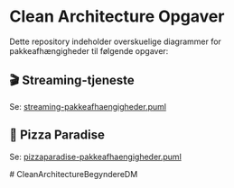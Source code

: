 # Clean Architecture Opgaver

Dette repository indeholder overskuelige diagrammer for pakkeafhængigheder til følgende opgaver:

## 🎬 Streaming-tjeneste
Se: [streaming-pakkeafhaengigheder.puml](StreamingOpgave/streaming-pakkeafhaengigheder.puml)

## 🍕 Pizza Paradise
Se: [pizzaparadise-pakkeafhaengigheder.puml](pizzaparadise-pakkeafhaengigheder.puml)


#   C l e a n A r c h i t e c t u r e B e g y n d e r e D M  
 